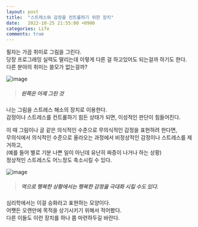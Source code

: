```yaml
---
layout: post
title:  "스트레스와 감정을 컨트롤하기 위한 장치"
date:   2022-10-25 21:55:00 +0900
categories: Life
comments: true
---
```

필자는 가끔 취미로 그림을 그린다.  
당장 프로그래밍 실력도 딸리는데 이렇게 다른 걸 하고있어도 되는걸까 하기도 한다.  
다른 분야의 취미는 쓸모가 없는걸까?  

![image](https://user-images.githubusercontent.com/44316628/197797400-2d4ac402-1253-4aaf-8786-8ac63b8b1bb9.png)  
> ##### 왼쪽은 어제 그린 것  

나는 그림을 스트레스 해소의 장치로 이용한다.  
감정이나 스트레스를 컨트롤하기 힘든 상태가 되면, 이성적인 판단이 힘들어진다.  

이 때 그림이나 글 같은 의식적인 수준으로 무의식적인 감정을 표현하려 한다면,  
무의식에서 의식적인 수준으로 올라오는 과정에서 비정상적인 감정이나 스트레스를 제거하고,  
(예를 들어 별로 기분 나쁜 일이 아닌데 유난히 짜증이 나거나 하는 상황)  
정상적인 스트레스도 어느정도 축소시킬 수 있다.  

![image](https://user-images.githubusercontent.com/44316628/197793873-17e7db38-d1b0-4f1c-befb-765de06fd661.png)  
> ##### 역으로 행복한 상황에서는 행복한 감정을 극대화 시킬 수도 있다.  

심리학에서는 이걸 승화라고 표현하는 모양이다.  
어쨋든 오랜만에 목적을 상기시키기 위해서 적어봤다.  
다른 이들도 이런 장치를 하나 쯤 마련하두길 바란다.  